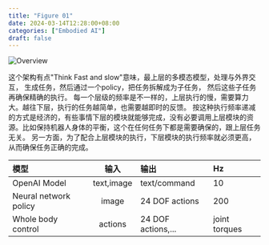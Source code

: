 ```yaml
---
title: "Figure 01"
date: 2024-03-14T12:28:00+08:00
categories: ["Embodied AI"]
draft: false
---
```



![Overview](/posts/2024/figure/pic01.jpeg)


这个架构有点"Think Fast and slow"意味，最上层的多模态模型，处理与外界交互，
生成任务，然后通过一个policy，把任务拆解成为子任务，
然后这些子任务再确保精确的执行。
每一个层级的频率是不一样的，上层执行的慢，需要算力大。越往下层，执行的任务越简单，也需要越即时的反馈。
按这种执行频率递减的方式是经济的，有些事情下层的模块就能够完成，没有必要调用上层模块的资源。比如保持机器人身体的平衡，这个在任何任务下都是需要确保的，跟上层任务无关。
另一方面，为了配合上层模块的执行，下层模块的执行频率就必须更高，从而确保任务正确的完成。


|模型|输入|输出|Hz|
|:-|:-:|:-|:-|
| OpenAI Model               |text,image  |text/command|10|
| Neural network policy      |image       |24 DOF actions |200|
|Whole body control|actions  |24 DOF actions,...  |joint torques|1000|




